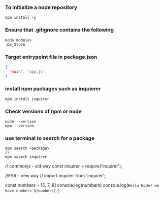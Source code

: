 ### To initialize a node repository 
```git
npm install -y
```
### Ensure that .gitignore contains the following 
```shell
node_modules
.DS_Store
```
### Target entrypoint file in package.json
```json
{
  "main": "app.js",
}
```

### install npm packages such as inquierer
```git
npm install inquirer
```

### Check versions of npm or node
```git
node --version
npm --version
```

### use terminal to search for a package
```git
npm search <package>
//
npm search inquirer
```

// commonjs - old way
const inquirer = require('inquirer');

//ES6 - new way
// import inquirer from 'inquirer';

const numbers = [5, 7, 8]
console.log(numbers)
console.log(`Hello Node! we have numbers ${numbers}!`)